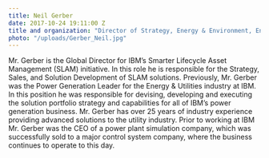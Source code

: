 ```yaml
---
title: Neil Gerber
date: 2017-10-24 19:11:00 Z
title and organization: "Director of Strategy, Energy & Environment, Energy & Utilities Industry, IBM"
photo: "/uploads/Gerber_Neil.jpg"
---
```


Mr. Gerber is the Global Director for IBM’s Smarter Lifecycle Asset Management (SLAM) initiative. In this role he is responsible for the Strategy, Sales, and Solution Development of SLAM solutions. Previously, Mr. Gerber was the Power Generation Leader for the Energy & Utilities industry at IBM. In this position he was responsible for devising, developing and executing the solution portfolio strategy and capabilities for all of IBM’s power generation business. Mr. Gerber has over 25 years of industry experience providing advanced solutions to the utility industry. Prior to working at IBM Mr. Gerber was the CEO of a power plant simulation company, which was successfully sold to a major control system company, where the business continues to operate to this day.
